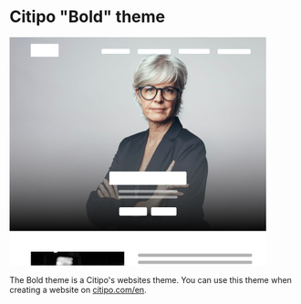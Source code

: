 # Citipo "Bold" theme

![Thumbnail](thumbnail.jpg)

The Bold theme is a Citipo's websites theme. You can use this theme when creating a website on 
[citipo.com/en](https://citipo.com/en).
